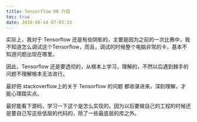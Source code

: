 ```yaml
---
title: Tensorflow 00 介绍
toc: true
date: 2018-06-14 07:03:33
---
```

实际上，我对于 Tensorflow 还是有些阴影的，主要是因为之前的一次比赛中，我不知道怎么调试这个Tensorflow，而且，调试的时候整个电脑非常的卡，基本不知道问题出现在哪里。

因此，Tensorflow 还是要透彻的，从根本上学习，理解的，不然以后遇到棘手的问题不理解根本无法进行。

最好把 stackoverflow上的关于 Tensorflow 的问题 都收录进来，深刻理解，才能心理踏实点。

最好能看下源码，学习一下这个是怎么实现的。因为以后要做自己的工程的时候还是要自己写这些低层的代码的，除了一些最底层的库之外。